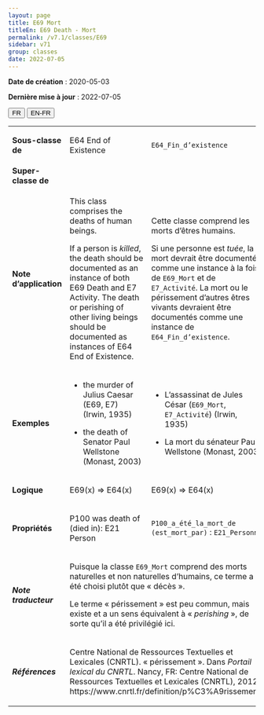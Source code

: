 ```yaml
---
layout: page
title: E69 Mort
titleEn: E69 Death - Mort
permalink: /v7.1/classes/E69
sidebar: v71
group: classes
date: 2022-07-05
---
```


**Date de création** : 2020-05-03

**Dernière mise à jour** : 2022-07-05

<div class="lang-buttons">
  <button id="fr" class="activate">FR</button>
  <button id="en-fr">EN-FR</button>
</div>

<table>
				<tbody>
				<tr>
					<td><strong>Sous-classe de</strong></td>
					<td class="en"><p>E64 End of Existence</p>
							</td>
						<td><p><code class="language-plaintext highlighter-rouge">E64_Fin_d’existence</code> </p>
							</td>
						</tr>
					<tr>
					<td><strong>Super-classe de</strong></td>
					<td class="en"><p></p>
							</td>
						<td><p></p>
							</td>
						</tr>
					<tr>
					<td><strong>Note d’application</strong></td>
					<td class="en"><p>This class comprises the deaths of human beings. </p>
							<p></p>
							<p>If a person is <em>killed</em>, the death should be documented as an instance of both E69 Death and E7 Activity. The death or perishing of other living beings should be documented as instances of E64 End of Existence.</p>
							</td>
						<td><p>Cette classe comprend les morts d’êtres humains. </p>
							<p></p>
							<p>Si une personne est <em>tuée</em>, la mort devrait être documentée comme une instance à la fois de <code class="language-plaintext highlighter-rouge">E69_Mort</code> et de <code class="language-plaintext highlighter-rouge">E7_Activité</code>. La mort ou le périssement d’autres êtres vivants devraient être documentés comme une instance de <code class="language-plaintext highlighter-rouge">E64_Fin_d’existence</code>. </p>
							</td>
						</tr>
					<tr>
					<td><strong>Exemples</strong></td>
					<td class="en"><ul><li><p>the murder of Julius Caesar (E69, E7) (Irwin, 1935)</p>
							</li>
									<li><p>the death of Senator Paul Wellstone (Monast, 2003)</p>
							</li></ul>
										</td>
						<td><ul><li><p>L’assassinat de Jules César (<code class="language-plaintext highlighter-rouge">E69_Mort</code>,  <code class="language-plaintext highlighter-rouge">E7_Activité</code>) (Irwin, 1935)</p>
							</li>
									<li><p>La mort du sénateur Paul Wellstone (Monast, 2003)</p>
							</li></ul>
										</td>
						</tr>
					<tr>
					<td><strong>Logique</strong></td>
					<td class="en"><p>E69(x) ⇒ E64(x)</p>
							</td>
						<td><p>E69(x) ⇒ E64(x)</p>
							</td>
						</tr>
					<tr>
					<td><strong>Propriétés</strong></td>
					<td class="en"><p>P100 was death of (died in): E21 Person</p>
							</td>
						<td><p><code class="language-plaintext highlighter-rouge">P100_a_été_la_mort_de (est_mort_par)</code> : <code class="language-plaintext highlighter-rouge">E21_Personne</code> </p>
							</td>
						</tr>
					<tr>
					<td><strong><em>Note traducteur</em></strong></td>
					<td colspan="2"><p>Puisque la classe <code class="language-plaintext highlighter-rouge">E69_Mort</code> comprend des morts naturelles et non naturelles d’humains, ce terme a été choisi plutôt que « décès ». </p>
							<p>Le terme  « périssement » est peu commun, mais existe et a un sens équivalent à « <em>perishing </em>», de sorte qu’il a été privilégié ici. </p>
							</td>
						</tr>
					<tr>
					<td><strong><em>Références</em></strong></td>
					<td colspan="2"><p>Centre National de Ressources Textuelles et Lexicales (CNRTL). « périssement ». Dans <em>Portail lexical du CNRTL</em>. Nancy, FR: Centre National de Ressources Textuelles et Lexicales (CNRTL), 2012. https://www.cnrtl.fr/definition/p%C3%A9rissement.</p>
							</td>
						</tr>
					</tbody>
				</table>
				